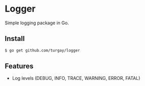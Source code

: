 Logger
=======

Simple logging package in Go.


Install
-------

```sh
$ go get github.com/turgay/logger
```


Features
--------

* Log levels (DEBUG, INFO, TRACE, WARNING, ERROR, FATAL)
